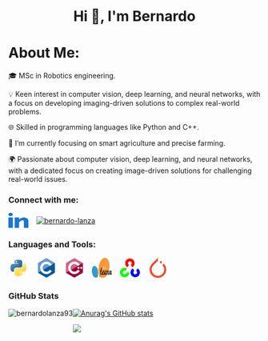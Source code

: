 
<h1 align="center">Hi 👋, I'm Bernardo</h1>

# About Me:
🎓 MSc in Robotics engineering.

💡 Keen interest in computer vision, deep learning, and neural networks, with a focus on developing imaging-driven solutions to complex real-world problems.

🌐 Skilled in programming languages like Python and C++.

🌱 I’m currently focusing on smart agriculture and precise farming.

🌍 Passionate about computer vision, deep learning, and neural networks, with a dedicated focus on creating image-driven solutions for challenging real-world issues.

  
</div><h3 align="left">Connect with me:</h3>
<p align="left">
<a href="https://www.linkedin.com/in/bernardo-lanza-554064163/" target="blank"><img align="center" src="https://raw.githubusercontent.com/teamedwardforever/Readme-Generator/71f25dd8b98329b168142a6b782a107b75eab178/svg/Social/linked-in-alt.svg" alt="bernardo-lanza" height="30" width="40" /></a>&nbsp;&nbsp;&nbsp;
<a href="mailto:bernardo.lanza.tech@gmail.com" target="blank"><img align="center" src="https://upload.wikimedia.org/wikipedia/commons/7/7e/Gmail_icon_%282020%29.svg" alt="bernardo-lanza" height="30" width="40" /></a></p>

<h3 align="left">Languages and Tools:</h3>
<p align="left">
<img src="https://raw.githubusercontent.com/teamedwardforever/Readme-Generator/71f25dd8b98329b168142a6b782a107b75eab178/svg/Skills/Languages/python-original.svg" alt="Python" width="40" height="40"/>&nbsp;&nbsp;&nbsp;
<img src="https://raw.githubusercontent.com/teamedwardforever/Readme-Generator/71f25dd8b98329b168142a6b782a107b75eab178/svg/Skills/Languages/c-original.svg" alt="C" width="40" height="40"/>&nbsp;&nbsp;&nbsp;
<img src="https://raw.githubusercontent.com/teamedwardforever/Readme-Generator/71f25dd8b98329b168142a6b782a107b75eab178/svg/Skills/Languages/cplusplus-original.svg" alt="CPP" width="40" height="40"/>&nbsp;&nbsp;&nbsp;
<img src="https://raw.githubusercontent.com/teamedwardforever/Readme-Generator/71f25dd8b98329b168142a6b782a107b75eab178/svg/Skills/ML/Scikit_learn_logo_small.svg" alt="Scikit" width="40" height="40"/>&nbsp;&nbsp;&nbsp;
<img src="https://raw.githubusercontent.com/teamedwardforever/Readme-Generator/71f25dd8b98329b168142a6b782a107b75eab178/svg/Skills/ML/opencv-icon.svg" alt="Opencv" width="40" height="40"/>&nbsp;&nbsp;&nbsp;
<img src="https://raw.githubusercontent.com/teamedwardforever/Readme-Generator/71f25dd8b98329b168142a6b782a107b75eab178/svg/Skills/ML/pytorch-icon.svg" alt="Pytorch" width="40" height="40"/>&nbsp;&nbsp;&nbsp;
</p>

<h3 align="left">GitHub Stats</h3>
<img align="left" height="180em" src="https://github-readme-stats.vercel.app/api/top-langs/?username=bernardolanza93&layout=compact&theme=nightowl" alt=bernardolanza93 />


[![Anurag's GitHub stats](https://github-readme-stats.vercel.app/api?username=bernardolanza93)](https://github.com/anuraghazra/github-readme-stats)

![](https://raw.githubusercontent.com/bernardolanza93/github-stats/master/generated/overview.svg#gh-dark-mode-only)



</div>

